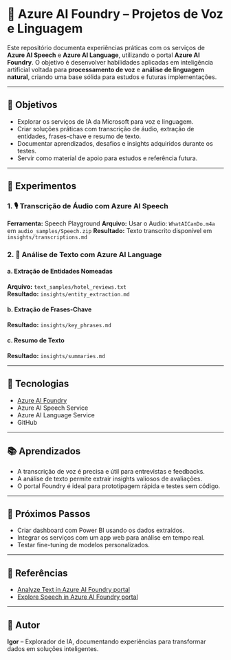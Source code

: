 # 🧠 Azure AI Foundry – Projetos de Voz e Linguagem

Este repositório documenta experiências práticas com os serviços de **Azure AI Speech** e **Azure AI Language**, utilizando o portal **Azure AI Foundry**. O objetivo é desenvolver habilidades aplicadas em inteligência artificial voltada para **processamento de voz** e **análise de linguagem natural**, criando uma base sólida para estudos e futuras implementações.

---

## 📌 Objetivos

- Explorar os serviços de IA da Microsoft para voz e linguagem.
- Criar soluções práticas com transcrição de áudio, extração de entidades, frases-chave e resumo de texto.
- Documentar aprendizados, desafios e insights adquiridos durante os testes.
- Servir como material de apoio para estudos e referência futura.

---

## 🧪 Experimentos

### 1. 🎙️ Transcrição de Áudio com Azure AI Speech

**Ferramenta:** Speech Playground
**Arquivo:** Usar o Audio: `WhatAICanDo.m4a` em `audio_samples/Speech.zip`
**Resultado:** Texto transcrito disponível em `insights/transcriptions.md`

### 2. 📝 Análise de Texto com Azure AI Language

#### a. Extração de Entidades Nomeadas  
**Arquivo:** `text_samples/hotel_reviews.txt`  
**Resultado:** `insights/entity_extraction.md`

#### b. Extração de Frases-Chave
**Resultado:** `insights/key_phrases.md`

#### c. Resumo de Texto  
**Resultado:** `insights/summaries.md`

---

## 🧰 Tecnologias

- [Azure AI Foundry](https://ai.azure.com)
- Azure AI Speech Service
- Azure AI Language Service
- GitHub

---

## 📚 Aprendizados

- A transcrição de voz é precisa e útil para entrevistas e feedbacks.
- A análise de texto permite extrair insights valiosos de avaliações.
- O portal Foundry é ideal para prototipagem rápida e testes sem código.

---

## 🚀 Próximos Passos

- Criar dashboard com Power BI usando os dados extraídos.
- Integrar os serviços com um app web para análise em tempo real.
- Testar fine-tuning de modelos personalizados.

---

## 🧭 Referências

- [Analyze Text in Azure AI Foundry portal](https://microsoftlearning.github.io/mslearn-ai-fundamentals/Instructions/Labs/06-text-analysis.html)
- [Explore Speech in Azure AI Foundry portal](https://microsoftlearning.github.io/mslearn-ai-fundamentals/Instructions/Labs/09-speech.html)

---

## 👤 Autor

**Igor** – Explorador de IA, documentando experiências para transformar dados em soluções inteligentes.
